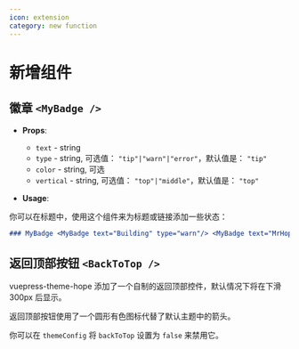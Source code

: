 ```yaml
---
icon: extension
category: new function
---
```


# 新增组件

## 徽章 `<MyBadge />`

- **Props**:

  - `text` - string
  - `type` - string, 可选值： `"tip"|"warn"|"error"`，默认值是： `"tip"`
  - `color` - string, 可选
  - `vertical` - string, 可选值： `"top"|"middle"`，默认值是： `"top"`

- **Usage**:

你可以在标题中，使用这个组件来为标题或链接添加一些状态：

``` md
### MyBadge <MyBadge text="Building" type="warn"/> <MyBadge text="MrHope" color="grey" />
```

## 返回顶部按钮 `<BackToTop />`

vuepress-theme-hope 添加了一个自制的返回顶部控件，默认情况下将在下滑 300px 后显示。

返回顶部按钮使用了一个圆形有色图标代替了默认主题中的箭头。

你可以在 `themeConfig` 将 `backToTop` 设置为 `false` 来禁用它。
